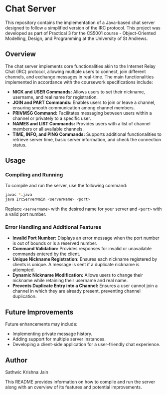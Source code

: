 # Chat Server

This repository contains the implementation of a Java-based chat server designed to follow a simplified version of the IRC protocol. This project was developed as part of Practical 3 for the CS5001 course - Object-Oriented Modelling, Design, and Programming at the University of St Andrews.

## Overview

The chat server implements core functionalities akin to the Internet Relay Chat (IRC) protocol, allowing multiple users to connect, join different channels, and exchange messages in real-time. The main functionalities implemented in accordance with the coursework specifications include:

- **NICK and USER Commands:** Allows users to set their nickname, username, and real name for registration.
- **JOIN and PART Commands:** Enables users to join or leave a channel, ensuring smooth communication among channel members.
- **PRIVMSG Command:** Facilitates messaging between users within a channel or privately to a specific user.
- **NAMES and LIST Commands:** Provides users with a list of channel members or all available channels.
- **TIME, INFO, and PING Commands:** Supports additional functionalities to retrieve server time, basic server information, and check the connection status.

## Usage

### Compiling and Running

To compile and run the server, use the following command:

```bash
javac *.java
java IrcServerMain <serverName> <port>
```

Replace `<serverName>` with the desired name for your server and `<port>` with a valid port number.

### Error Handling and Additional Features

- **Invalid Port Number:** Displays an error message when the port number is out of bounds or is a reserved number.
- **Command Validation:** Provides responses for invalid or unavailable commands entered by the client.
- **Unique Nickname Registration:** Ensures each nickname registered by clients is unique. A message is sent if a duplicate nickname is attempted.
- **Dynamic Nickname Modification:** Allows users to change their nickname while retaining their username and real name.
- **Prevents Duplicate Entry into a Channel:** Ensures a user cannot join a channel in which they are already present, preventing channel duplication.

## Future Improvements

Future enhancements may include:
- Implementing private message history.
- Adding support for multiple server instances.
- Developing a client-side application for a user-friendly chat experience.

## Author
Sathwic Krishna Jain

This README provides information on how to compile and run the server along with an overview of its features and potential improvements.
